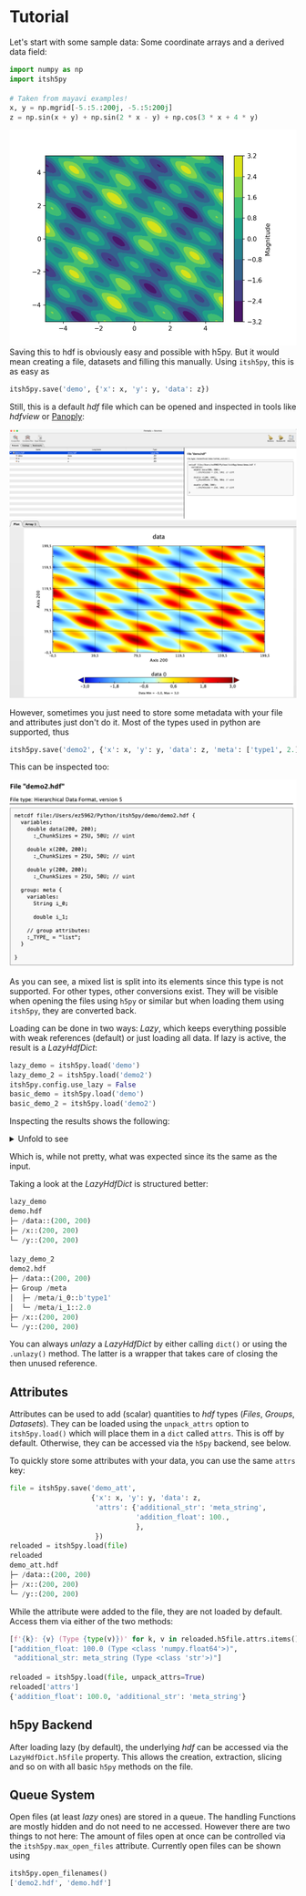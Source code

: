 # Tutorial

Let's start with some sample data: Some coordinate arrays and a derived data
field:
```python
import numpy as np
import itsh5py

# Taken from mayavi examples!
x, y = np.mgrid[-5.:5.:200j, -5.:5:200j]
z = np.sin(x + y) + np.sin(2 * x - y) + np.cos(3 * x + 4 * y)
```
![This is a nice contour plot](../demo/cont_demo.png)
Saving this to hdf is obviously easy and possible with h5py. But it would mean
creating a file, datasets and filling this manually. Using `itsh5py`, this is
as easy as
```python
itsh5py.save('demo', {'x': x, 'y': y, 'data': z})
```
Still, this is a default *hdf* file which can be opened and inspected in tools
like *hdfview* or [Panoply][panoply]:

![](../demo/panoply_view.png)
![](../demo/panoply_plot.png)

However, sometimes you just need to store some metadata with your file and
attributes just don't do it. Most of the types used in python are supported,
thus

```python
itsh5py.save('demo2', {'x': x, 'y': y, 'data': z, 'meta': ['type1', 2.]})
```
This can be inspected too:

![](../demo/panoply_demo2.png)

As you can see, a mixed list is split into its elements since this type is
not supported. For other types, other conversions exist. They will be
visible when opening the files using `h5py` or similar but when loading them
using `itsh5py`, they are converted back.

Loading can be done in two ways: *Lazy*, which keeps everything possible with
weak references (default) or just loading all data. If lazy is active, the
result is a *LazyHdfDict*:
```python
lazy_demo = itsh5py.load('demo')
lazy_demo_2 = itsh5py.load('demo2')
itsh5py.config.use_lazy = False
basic_demo = itsh5py.load('demo')
basic_demo_2 = itsh5py.load('demo2')
```
Inspecting the results shows the following:
<details>
  <summary>Unfold to see</summary>

```python
basic_demo
{
    'data': array([[ 0.59925318,  0.47366702,  0.38353246, ..., -0.93771155,
        -0.65135851, -0.36662565],
       [ 0.52598534,  0.43316361,  0.37683558, ..., -0.80275349,
        -0.52186765, -0.24853893],
       [ 0.46326134,  0.40428732,  0.38196713, ..., -0.66053162,
        -0.39007068, -0.13290833],
       ...,
       [ 1.24416509,  1.14695653,  1.03256892, ..., -2.31421298,
        -2.40068459, -2.44342076],
       [ 1.09745781,  0.99214212,  0.87544695, ..., -2.36468556,
        -2.42493877, -2.44148253],
       [ 0.93395003,  0.82435405,  0.70941222, ..., -2.3818948 ,
        -2.41563926, -2.40663759]]),
    'x': array([[-5.        , -5.        , -5.        , ..., -5.        ,
        -5.        , -5.        ],
       [-4.94974874, -4.94974874, -4.94974874, ..., -4.94974874,
        -4.94974874, -4.94974874],
       [-4.89949749, -4.89949749, -4.89949749, ..., -4.89949749,
        -4.89949749, -4.89949749],
       ...,
       [ 4.89949749,  4.89949749,  4.89949749, ...,  4.89949749,
         4.89949749,  4.89949749],
       [ 4.94974874,  4.94974874,  4.94974874, ...,  4.94974874,
         4.94974874,  4.94974874],
       [ 5.        ,  5.        ,  5.        , ...,  5.        ,
         5.        ,  5.        ]]),
    'y': array([[-5.        , -4.94974874, -4.89949749, ...,  4.89949749,
         4.94974874,  5.        ],
       [-5.        , -4.94974874, -4.89949749, ...,  4.89949749,
         4.94974874,  5.        ],
       [-5.        , -4.94974874, -4.89949749, ...,  4.89949749,
         4.94974874,  5.        ],
       ...,
       [-5.        , -4.94974874, -4.89949749, ...,  4.89949749,
         4.94974874,  5.        ],
       [-5.        , -4.94974874, -4.89949749, ...,  4.89949749,
         4.94974874,  5.        ],
       [-5.        , -4.94974874, -4.89949749, ...,  4.89949749,
         4.94974874,  5.        ]])
}

basic_demo_2
{
    'data': array([[ 0.59925318,  0.47366702,  0.38353246, ..., -0.93771155,
        -0.65135851, -0.36662565],
       [ 0.52598534,  0.43316361,  0.37683558, ..., -0.80275349,
        -0.52186765, -0.24853893],
       [ 0.46326134,  0.40428732,  0.38196713, ..., -0.66053162,
        -0.39007068, -0.13290833],
       ...,
       [ 1.24416509,  1.14695653,  1.03256892, ..., -2.31421298,
        -2.40068459, -2.44342076],
       [ 1.09745781,  0.99214212,  0.87544695, ..., -2.36468556,
        -2.42493877, -2.44148253],
       [ 0.93395003,  0.82435405,  0.70941222, ..., -2.3818948 ,
        -2.41563926, -2.40663759]]),
    'meta': ['type1', 2.0],
    'x': array([[-5.        , -5.        , -5.        , ..., -5.        ,
        -5.        , -5.        ],
       [-4.94974874, -4.94974874, -4.94974874, ..., -4.94974874,
        -4.94974874, -4.94974874],
       [-4.89949749, -4.89949749, -4.89949749, ..., -4.89949749,
        -4.89949749, -4.89949749],
       ...,
       [ 4.89949749,  4.89949749,  4.89949749, ...,  4.89949749,
         4.89949749,  4.89949749],
       [ 4.94974874,  4.94974874,  4.94974874, ...,  4.94974874,
         4.94974874,  4.94974874],
       [ 5.        ,  5.        ,  5.        , ...,  5.        ,
         5.        ,  5.        ]]),
    'y': array([[-5.        , -4.94974874, -4.89949749, ...,  4.89949749,
         4.94974874,  5.        ],
       [-5.        , -4.94974874, -4.89949749, ...,  4.89949749,
         4.94974874,  5.        ],
       [-5.        , -4.94974874, -4.89949749, ...,  4.89949749,
         4.94974874,  5.        ],
       ...,
       [-5.        , -4.94974874, -4.89949749, ...,  4.89949749,
         4.94974874,  5.        ],
       [-5.        , -4.94974874, -4.89949749, ...,  4.89949749,
         4.94974874,  5.        ],
       [-5.        , -4.94974874, -4.89949749, ...,  4.89949749,
         4.94974874,  5.        ]])
}
```
</details>

Which is, while not pretty, what was expected since its the same as the input.

Taking a look at the *LazyHdfDict* is structured better:
```python
lazy_demo
demo.hdf
├─ /data::(200, 200)
├─ /x::(200, 200)
└─ /y::(200, 200)

lazy_demo_2
demo2.hdf
├─ /data::(200, 200)
├─ Group /meta
│  ├─ /meta/i_0::b'type1'
│  └─ /meta/i_1::2.0
├─ /x::(200, 200)
└─ /y::(200, 200)
```

You can always *unlazy* a *LazyHdfDict* by either calling `dict()` or using the
`.unlazy()` method. The latter is a wrapper that takes care of closing the
then unused reference.

## Attributes
Attributes can be used to add (scalar) quantities to *hdf* types (*Files*,
*Groups*, *Datasets*). They can be loaded using the `unpack_attrs` option to
`itsh5py.load()` which will place them in a `dict` called `attrs`. This is
off by default. Otherwise, they can be accessed via the `h5py` backend, see
below.

To quickly store some attributes with your data, you can use the same `attrs`
key:
```python
file = itsh5py.save('demo_att',
                    {'x': x, 'y': y, 'data': z,
                     'attrs': {'additional_str': 'meta_string',
                               'addition_float': 100.,
                               },
                     })
reloaded = itsh5py.load(file)
reloaded
demo_att.hdf
├─ /data::(200, 200)
├─ /x::(200, 200)
└─ /y::(200, 200)
```
While the attribute were added to the file, they are not loaded by default.
Access them via either of the two methods:
```python
[f'{k}: {v} (Type {type(v)})' for k, v in reloaded.h5file.attrs.items()]
["addition_float: 100.0 (Type <class 'numpy.float64'>)",
 "additional_str: meta_string (Type <class 'str'>)"]

reloaded = itsh5py.load(file, unpack_attrs=True)
reloaded['attrs']
{'addition_float': 100.0, 'additional_str': 'meta_string'}
```


## h5py Backend
After loading lazy (by default), the underlying *hdf* can be accessed
via the `LazyHdfDict.h5file` property. This allows the creation, extraction,
slicing and so on with all basic `h5py` methods on the file.

## Queue System
Open files (at least *lazy* ones) are stored in a queue. The handling Functions
are mostly hidden and do not need to ne accessed. However there are two
things to not here: The amount of files open at once can be controlled via the
`itsh5py.max_open_files` attribute. Currently open files can be shown using
```python
itsh5py.open_filenames()
['demo2.hdf', 'demo.hdf']
```
[panoply]: https://www.giss.nasa.gov/tools/panoply/
